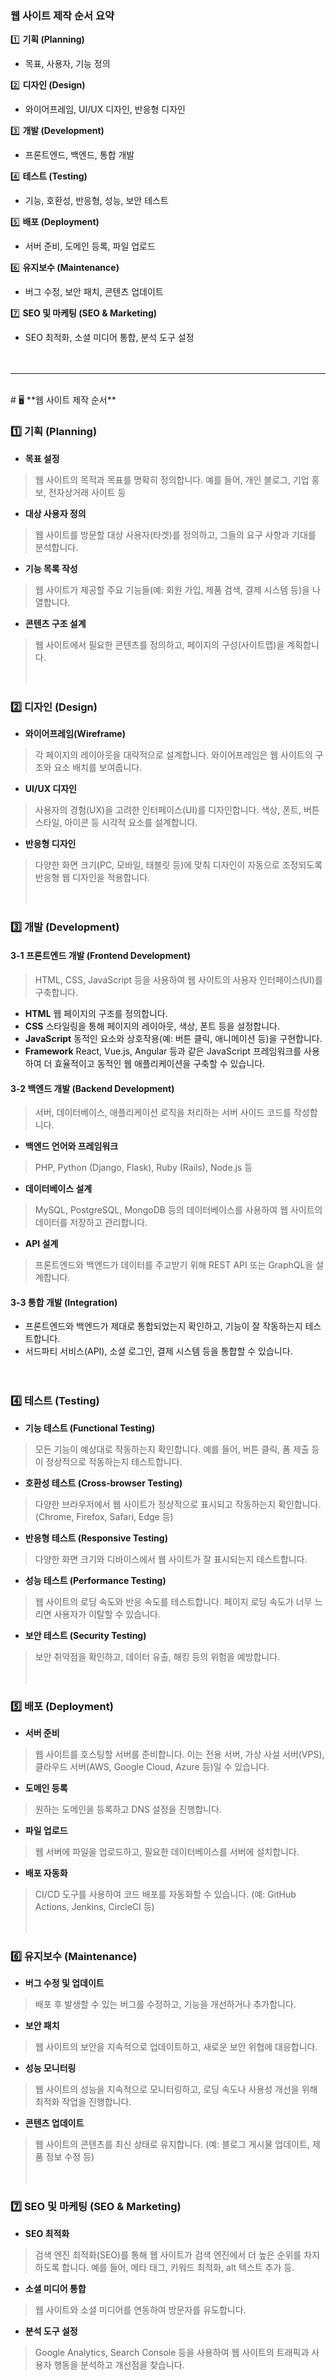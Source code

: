 ### **웹 사이트 제작 순서 요약**<br>

1️⃣ **기획 (Planning)**
* 목표, 사용자, 기능 정의

2️⃣ **디자인 (Design)**
* 와이어프레임, UI/UX 디자인, 반응형 디자인

3️⃣ **개발 (Development)**
* 프론트엔드, 백엔드, 통합 개발

4️⃣ **테스트 (Testing)**
* 기능, 호환성, 반응형, 성능, 보안 테스트

5️⃣ **배포 (Deployment)**
* 서버 준비, 도메인 등록, 파일 업로드

6️⃣ **유지보수 (Maintenance)**
* 버그 수정, 보안 패치, 콘텐츠 업데이트

7️⃣ **SEO 및 마케팅 (SEO & Marketing)**
* SEO 최적화, 소셜 미디어 통합, 분석 도구 설정
<br><br><br>
* * *
<br>
# 🖥️ **웹 사이트 제작 순서**

### 1️⃣ **기획 (Planning)**

* **목표 설정**
> 웹 사이트의 목적과 목표를 명확히 정의합니다. 예를 들어, 개인 블로그, 기업 홍보, 전자상거래 사이트 등
* **대상 사용자 정의**
> 웹 사이트를 방문할 대상 사용자(타겟)를 정의하고, 그들의 요구 사항과 기대를 분석합니다.
* **기능 목록 작성**
> 웹 사이트가 제공할 주요 기능들(예: 회원 가입, 제품 검색, 결제 시스템 등)을 나열합니다.
* **콘텐츠 구조 설계**
> 웹 사이트에서 필요한 콘텐츠를 정의하고, 페이지의 구성(사이트맵)을 계획합니다.
<br><br><br>
### 2️⃣ **디자인 (Design)**

* **와이어프레임(Wireframe)**
> 각 페이지의 레이아웃을 대략적으로 설계합니다. 와이어프레임은 웹 사이트의 구조와 요소 배치를 보여줍니다.
* **UI/UX 디자인**
> 사용자의 경험(UX)을 고려한 인터페이스(UI)를 디자인합니다. 색상, 폰트, 버튼 스타일, 아이콘 등 시각적 요소를 설계합니다.
* **반응형 디자인**
> 다양한 화면 크기(PC, 모바일, 태블릿 등)에 맞춰 디자인이 자동으로 조정되도록 반응형 웹 디자인을 적용합니다.
<br><br><br>
### 3️⃣ **개발 (Development)**

#### **3-1 프론트엔드 개발 (Frontend Development)**

> HTML, CSS, JavaScript 등을 사용하여 웹 사이트의 사용자 인터페이스(UI)를 구축합니다.

* **HTML**
웹 페이지의 구조를 정의합니다.
* **CSS**
스타일링을 통해 페이지의 레이아웃, 색상, 폰트 등을 설정합니다.
* **JavaScript**
동적인 요소와 상호작용(예: 버튼 클릭, 애니메이션 등)을 구현합니다.
* **Framework**
React, Vue.js, Angular 등과 같은 JavaScript 프레임워크를 사용하여 더 효율적이고 동적인 웹 애플리케이션을 구축할 수 있습니다.

#### **3-2 백엔드 개발 (Backend Development)**

> 서버, 데이터베이스, 애플리케이션 로직을 처리하는 서버 사이드 코드를 작성합니다.

* **백엔드 언어와 프레임워크**
> PHP, Python (Django, Flask), Ruby (Rails), Node.js 등
* **데이터베이스 설계**
> MySQL, PostgreSQL, MongoDB 등의 데이터베이스를 사용하여 웹 사이트의 데이터를 저장하고 관리합니다.
* **API 설계**
> 프론트엔드와 백엔드가 데이터를 주고받기 위해 REST API 또는 GraphQL을 설계합니다.

#### **3-3 통합 개발 (Integration)**

* 프론트엔드와 백엔드가 제대로 통합되었는지 확인하고, 기능이 잘 작동하는지 테스트합니다.
* 서드파티 서비스(API), 소셜 로그인, 결제 시스템 등을 통합할 수 있습니다.
<br><br><br>
### 4️⃣ **테스트 (Testing)**

* **기능 테스트 (Functional Testing)**
> 모든 기능이 예상대로 작동하는지 확인합니다. 예를 들어, 버튼 클릭, 폼 제출 등이 정상적으로 작동하는지 테스트합니다.
* **호환성 테스트 (Cross-browser Testing)**
> 다양한 브라우저에서 웹 사이트가 정상적으로 표시되고 작동하는지 확인합니다. (Chrome, Firefox, Safari, Edge 등)
* **반응형 테스트 (Responsive Testing)**
> 다양한 화면 크기와 디바이스에서 웹 사이트가 잘 표시되는지 테스트합니다.
* **성능 테스트 (Performance Testing)**
> 웹 사이트의 로딩 속도와 반응 속도를 테스트합니다. 페이지 로딩 속도가 너무 느리면 사용자가 이탈할 수 있습니다.
* **보안 테스트 (Security Testing)**
> 보안 취약점을 확인하고, 데이터 유출, 해킹 등의 위험을 예방합니다.
<br><br><br>
### 5️⃣ **배포 (Deployment)**

* **서버 준비**
> 웹 사이트를 호스팅할 서버를 준비합니다. 이는 전용 서버, 가상 사설 서버(VPS), 클라우드 서버(AWS, Google Cloud, Azure 등)일 수 있습니다.
* **도메인 등록**
> 원하는 도메인을 등록하고 DNS 설정을 진행합니다.
* **파일 업로드**
> 웹 서버에 파일을 업로드하고, 필요한 데이터베이스를 서버에 설치합니다.
* **배포 자동화**
> CI/CD 도구를 사용하여 코드 배포를 자동화할 수 있습니다. (예: GitHub Actions, Jenkins, CircleCI 등)
<br><br><br>
### 6️⃣ **유지보수 (Maintenance)**

* **버그 수정 및 업데이트**
> 배포 후 발생할 수 있는 버그를 수정하고, 기능을 개선하거나 추가합니다.
* **보안 패치**
> 웹 사이트의 보안을 지속적으로 업데이트하고, 새로운 보안 위협에 대응합니다.
* **성능 모니터링**
> 웹 사이트의 성능을 지속적으로 모니터링하고, 로딩 속도나 사용성 개선을 위해 최적화 작업을 진행합니다.
* **콘텐츠 업데이트**
> 웹 사이트의 콘텐츠를 최신 상태로 유지합니다. (예: 블로그 게시물 업데이트, 제품 정보 수정 등)
<br><br><br>
### 7️⃣ **SEO 및 마케팅 (SEO & Marketing)**

* **SEO 최적화**
> 검색 엔진 최적화(SEO)를 통해 웹 사이트가 검색 엔진에서 더 높은 순위를 차지하도록 합니다. 예를 들어, 메타 태그, 키워드 최적화, alt 텍스트 추가 등.
* **소셜 미디어 통합**
> 웹 사이트와 소셜 미디어를 연동하여 방문자를 유도합니다.
* **분석 도구 설정**
> Google Analytics, Search Console 등을 사용하여 웹 사이트의 트래픽과 사용자 행동을 분석하고 개선점을 찾습니다.
